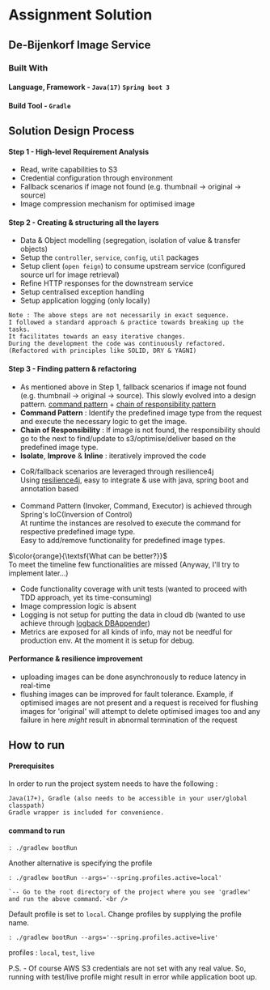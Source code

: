 <!-- README.md for the solution -->

# Assignment Solution

<!-- ABOUT THE PROJECT -->

## De-Bijenkorf Image Service

### Built With

#### Language, Framework - `Java(17)` `Spring boot 3`

#### Build Tool - `Gradle`

<!-- Solution Design -->

## Solution Design Process

#### Step 1 - High-level Requirement Analysis

- Read, write capabilities to S3
- Credential configuration through environment
- Fallback scenarios if image not found (e.g. thumbnail -> original -> source)
- Image compression mechanism for optimised image

#### Step 2 - Creating & structuring all the layers

* Data & Object modelling (segregation, isolation of value & transfer objects)
* Setup the `controller`, `service`, `config`, `util` packages
* Setup client (`open feign`) to consume upstream service (configured source url for image retrieval)
* Refine HTTP responses for the downstream service
* Setup centralised exception handling
* Setup application logging (only locally)

```
Note : The above steps are not necessarily in exact sequence. 
I followed a standard approach & practice towards breaking up the tasks.
It facilitates towards an easy iterative changes.
During the development the code was continuously refactored.
(Refactored with principles like SOLID, DRY & YAGNI)
```

#### Step 3 - Finding pattern & refactoring

- As mentioned above in Step 1, fallback scenarios if image not found (e.g. thumbnail -> original -> source).
  This slowly evolved into a design
  pattern. [command pattern](https://refactoring.guru/design-patterns/command) + [chain of responsibility pattern](https://refactoring.guru/design-patterns/chain-of-responsibility)
- **Command Pattern** : Identify the predefined image type from the request and execute the necessary logic to get the
  image.
- **Chain of Responsibility** : If image is not found, the responsibility should go to the next to find/update to
  s3/optimise/deliver based on the predefined image type.
- **Isolate**, **Improve** & **Inline** : iteratively improved the code

* CoR/fallback scenarios are leveraged through resilience4j<br />
  Using [resilience4j](https://resilience4j.readme.io/docs), easy to integrate & use with java, spring boot and
  annotation based
  <br /><br />
* Command Pattern (Invoker, Command, Executor) is achieved through Spring's IoC(Inversion of Control)<br />
  At runtime the instances are resolved to execute the command for respective predefined image type.<br />
  Easy to add/remove functionality for predefined image types.

$\color{orange}{\textsf{What can be better?}}$ <br />
To meet the timeline few functionalities are missed (Anyway, I'll try to implement later...)

- Code functionality coverage with unit tests (wanted to proceed with TDD approach, yet its time-consuming)
- Image compression logic is absent
- Logging is not setup for putting the data in cloud db (wanted to use achieve
  through [logback DBAppender](https://logback.qos.ch/manual/appenders.html#DBAppender))
- Metrics are exposed for all kinds of info, may not be needful for production env. At the moment it is setup for debug.

#### **Performance & resilience improvement**

- uploading images can be done asynchronously to reduce latency in real-time
- flushing images can be improved for fault tolerance. Example, if optimised images are not present and a request is
  received for flushing images for 'original' will attempt to delete optimised images too and any failure in here
  _might_ result in abnormal termination of the request

## How to run

#### Prerequisites

In order to run the project system needs to have the following :

  ```
  Java(17+), Gradle (also needs to be accessible in your user/global classpath)
  Gradle wrapper is included for convenience. 
  ```

#### command to run

  ```
  : ./gradlew bootRun 
   ``` 

Another alternative is specifying the profile

  ```  
  : ./gradlew bootRun --args='--spring.profiles.active=local'

`-- Go to the root directory of the project where you see 'gradlew' and run the above command.`<br />
  ```

Default profile is set to `local`. Change profiles by supplying the profile name. <br />

  ```
  : ./gradlew bootRun --args='--spring.profiles.active=live'
  ```

profiles : `local`, `test`, `live`

P.S. - Of course AWS S3 credentials are not set with any real value. So, running with test/live profile might result in
error while application boot up.